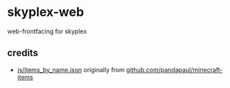 # skyplex-web
web-frontfacing for skyplex

## credits

- [js/items_by_name.json](js/items_by_name.json) originally from [github.com/pandapaul/minecraft-items](https://github.com/pandapaul/minecraft-items)